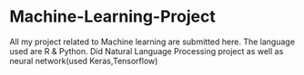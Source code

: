 # Machine-Learning-Project
All my project related to Machine learning are submitted here.
The language used are R & Python.
Did Natural Language Processing project as well as neural network(used Keras,Tensorflow)

